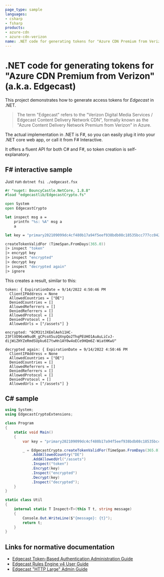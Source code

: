 ```yaml
---
page_type: sample
languages:
- csharp
- fsharp
products:
- azure-cdn
- azure-cdn-verizon
name: .NET code for generating tokens for "Azure CDN Premium from Verizon" (a.k.a. Edgecast)
---
```


# .NET code for generating tokens for "Azure CDN Premium from Verizon" (a.k.a. Edgecast)

This project demonstrates how to generate access tokens for *Edgecast* in .NET.

> The term "Edgecast" refers to the "Verizon Digital Media Services / Edgecast Content Delivery Network CDN", formally known as the "Azure Content Delivery Network Premium from Verizon" in Azure.

The actual implementation in .NET is F#, so you can easily plug it into your .NET core web app, or call it from F# Interactive. 

It offers a fluent API for both C# and F#, so token creation is self-explanatory.

## F# interactive sample

Just run `dotnet fsi ./edgecast.fsx`

```fsharp
#r "nuget: BouncyCastle.NetCore, 1.8.8"
#load "edgecastlib/EdgecastCrypto.fs"

open System
open EdgecastCrypto

let inspect msg a =
    printfn "%s: %A" msg a
    a

let key = "primary202109099dc4cf480b17a94f5eef938bdb08c18535bcc777cc0420c29133d0134d635aa78a1e28f6b883619ed5f920bd3cd79bfe10c42b5d96b7eeb84571ceee4cb51d89"

createTokenValidFor (TimeSpan.FromDays(365.0))
|> inspect "token"
|> encrypt key
|> inspect "encrypted"
|> decrypt key
|> inspect "decrypted again"
|> ignore
```

This creates a result, similar to this:

```text
token: { ExpirationDate = 9/14/2022 4:50:46 PM
  ClientIPAddress = None
  AllowedCountries = ["DE"]
  DeniedCountries = []
  AllowedReferrers = []
  DeniedReferrers = []
  AllowedProtocol = []
  DeniedProtocol = []
  AllowedUrls = ["/assets"] }

encrypted: "6CM31tJXEmlAeh11HC-23FlVO96xW9udR_gCPcoX5uzQXnpQo2ThqPEUHO1AuAuLiCvJ-dijWiZHYZeRmdSUpku6I7twHn1AY0w4oECe9HQm6Z-WiatHKwU"

decrypted again: { ExpirationDate = 9/14/2022 4:50:46 PM
  ClientIPAddress = None
  AllowedCountries = ["DE"]
  DeniedCountries = []
  AllowedReferrers = []
  DeniedReferrers = []
  AllowedProtocol = []
  DeniedProtocol = []
  AllowedUrls = ["/assets"] }
```

## C# sample

```csharp
using System;
using EdgecastCryptoExtensions;

class Program
{
    static void Main()
    {
        var key = "primary202109099dc4cf480b17a94f5eef938bdb08c18535bcc777cc0420c29133d0134d635aa78a1e28f6b883619ed5f920bd3cd79bfe10c42b5d96b7eeb84571ceee4cb51d89";

        _ = EdgecastCrypto.createTokenValidFor(TimeSpan.FromDays(365.0))
            .AddAllowedCountry("DE")
            .AddAllowedUrl("/assets")
            .Inspect("token")
            .Encrypt(key)
            .Inspect("encrypted")
            .Decrypt(key)
            .Inspect("decrypted");
    }
}

static class Util
{
    internal static T Inspect<T>(this T t, string message)
    {
        Console.Out.WriteLine($"{message}: {t}");
        return t;
    }
}
```

## Links for normative documentation

- [Edgecast Token-Based Authentication Administration Guide](https://docs.edgecast.com/pdfs/VDMS_Token-Based_Authentication_Admin_Guide.pdf)
- [Edgecast Rules Engine v4 User Guide](https://docs.edgecast.com/pdfs/VDMS_Rules_Engine_v4_User_Guide.pdf)
- [Edgecast "HTTP Large" Admin Guide](https://docs.edgecast.com/pdfs/VDMS_HTTP_Large_Admin_Guide.pdf)
